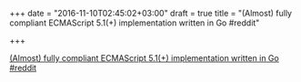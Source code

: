+++
date = "2016-11-10T02:45:02+03:00"
draft = true
title = "(Almost) fully compliant ECMAScript 5.1(+) implementation written in Go  #reddit"

+++

<p><a href="https://t.co/HO7zDV3You">(Almost) fully compliant ECMAScript 5.1(+) implementation written in Go  #reddit</a></p>
